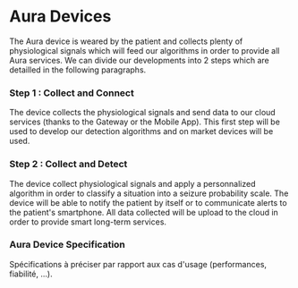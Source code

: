 # Aura Devices

The Aura device is weared by the patient and collects plenty of physiological signals which will feed our algorithms in order to provide all Aura services. We can divide our developments into 2 steps which are detailled in the following paragraphs.

### Step 1 : Collect and Connect

The device collects the physiological signals and send data to our cloud services \(thanks to the Gateway or the Mobile App\). This first step will be used to develop our detection algorithms and on market devices will be used.

### Step 2 : Collect and Detect

The device collect physiological signals and apply a personnalized algorithm in order to classify a situation into a seizure probability scale. The device will be able to notify the patient by itself or to communicate alerts to the patient's smartphone. All data collected will be upload to the cloud in order to provide smart long-term services.

### Aura Device Specification

Spécifications à préciser par rapport aux cas d'usage \(performances, fiabilité, ...\).

